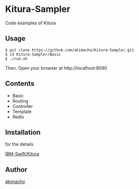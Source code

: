 Kitura-Sampler
===

Code examples of Kitura

## Usage

```
$ git clone https://github.com/akimacho/Kitura-Sampler.git
$ cd Kitura-Sampler/Basic
$ ./run.sh
```

Then, Open your browser at http://localhost:8090

## Contents

* Basic
* Routing
* Controller
* Template
* Redis

## Installation

for the details

[IBM-Swift/Kitura](https://github.com/IBM-Swift/Kitura)

## Author

[akimacho](https://github.com/akimacho)
